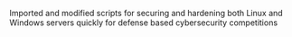 Imported and modified scripts for securing and hardening both Linux and Windows servers quickly for defense based cybersecurity competitions
